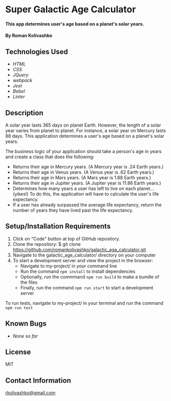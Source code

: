 # Super Galactic Age Calculator

#### This app determines user's age based on a planet's solar years.

#### By Roman Kolivashko

## Technologies Used

* _HTML_
* _CSS_
* _JQuery_
* _webpack_
* _Jest_
* _Bebel_
* _Linter_

## Description
A solar year lasts 365 days on planet Earth. However, the length of a solar year varies from planet to planet. For instance, a solar year on Mercury lasts 88 days. This application determines a user's age based on a planet's solar years.

The business logic of your application should take a person's age in years and create a class that does the following:

* Returns their age in Mercury years. (A Mercury year is .24 Earth years.)
* Returns their age in Venus years. (A Venus year is .62 Earth years.)
* Returns their age in Mars years. (A Mars year is 1.88 Earth years.)
* Returns their age in Jupiter years. (A Jupiter year is 11.86 Earth years.)
* Determines how many years a user has left to live on each planet… (yikes!) To do this, the application will have to calculate the user's life expectancy. 
* If a user has already surpassed the average life expectancy, return the number of years they have lived past the life expectancy.
## Setup/Installation Requirements

1. Click on "Code" button at top of GitHub repository. 
2. Clone the repository: $ git clone https://github.com/romankolivashko/galactic_aga_calculator.git
3. Navigate to the galactic_age_calculator/ directory on your computer
4. To start a development server and view the project in the browser:
   * Navigate to my-project/ in your command line
   * Run the command `npm install` to install dependencies
   * Optionally, run the commmand `npm run build` to make a bundle of the files
   * Finally, run the command `npm run start` to start a development server
 
To run tests, navigate to my-project/ in your terminal and run the command `npm run test`

## Known Bugs

* _None so far_

## License
MIT
## Contact Information
rkolivashko@gmail.com